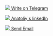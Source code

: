 <!-- <img src="https://u.jimcdn.com/cms/o/s5a799563da949f43/emotion/crop/header.jpg?t=1318437784"> -->

<a href="https://t.me/a_sid_ks" target="_blank"><img src="https://github.com/sidhtc510/githubSettings/blob/main/telegram.png"> Write on Telegram</a>

<a href="https://www.linkedin.com/in/sidhtc510/" target="_blank"><img src="https://github.com/sidhtc510/githubSettings/blob/main/linkedin.png"> Anatoliy`s linkedIn</a>

<a href="mailto:sidhtc510@gmail.com" target="_blank"><img src="https://github.com/sidhtc510/githubSettings/blob/main/mail.png"> Send Email</a>
